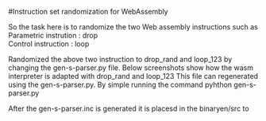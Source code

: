 #Instruction set randomization for WebAssembly  

So the task here is to randomize the two Web assembly instructions such as 
Parametric instrution : drop  
Control instruction : loop

Randomized the above two instruction to drop_rand and loop_123 by changing the gen-s-parser.py file.
Below screenshots show how the wasm interpreter is adapted with drop_rand and loop_123
This file can regenerated using the gen-s-parser.py. By simple running the command pyhthon gen-s-parser.py

After the gen-s-parser.inc is generated it is placesd in the binaryen/src to 
